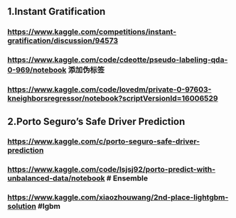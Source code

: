 ## 1.Instant Gratification
### https://www.kaggle.com/competitions/instant-gratification/discussion/94573
### https://www.kaggle.com/code/cdeotte/pseudo-labeling-qda-0-969/notebook  添加伪标签
### https://www.kaggle.com/code/lovedm/private-0-97603-kneighborsregressor/notebook?scriptVersionId=16006529

## 2.Porto Seguro’s Safe Driver Prediction
### https://www.kaggle.com/c/porto-seguro-safe-driver-prediction
### https://www.kaggle.com/code/lsjsj92/porto-predict-with-unbalanced-data/notebook # Ensemble
### https://www.kaggle.com/xiaozhouwang/2nd-place-lightgbm-solution #lgbm
